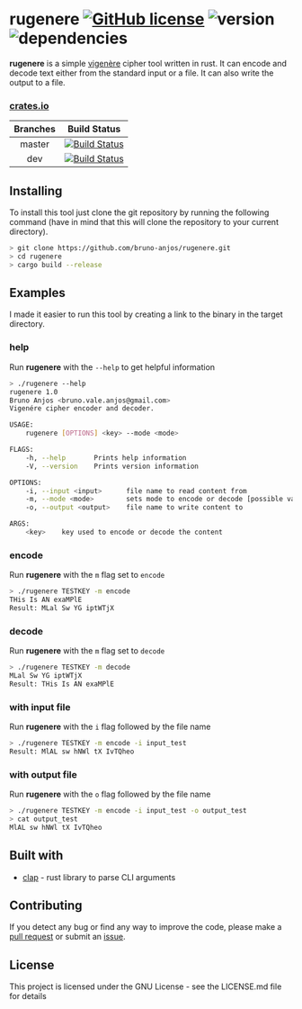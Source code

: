 # rugenere [![GitHub license](https://img.shields.io/badge/license-GNU-blue.svg)](https://github.com/bruno-anjos/rugenere/blob/master/LICENSE) ![version](https://img.shields.io/badge/version-1.1.0-yellow) ![dependencies](https://img.shields.io/badge/clap-2.33-orange)

**rugenere** is a simple [vigenère](https://en.wikipedia.org/wiki/Vigen%C3%A8re_cipher) cipher tool written in rust. It can encode and decode text either from the standard input or a file. It can also write the output to a file.

### [crates.io](https://crates.io/crates/rugenere)

| **Branches** | **Build Status** |
|:--------:|:------------:|
|  master  |[![Build Status](https://travis-ci.org/bruno-anjos/rugenere.svg?branch=master)](https://travis-ci.org/bruno-anjos/rugenere)|
| dev      |[![Build Status](https://travis-ci.org/bruno-anjos/rugenere.svg?branch=dev)](https://travis-ci.org/bruno-anjos/rugenere)|

## Installing

To install this tool just clone the git repository by running the following command (have in mind that this will clone the repository to your current directory).

```bash
> git clone https://github.com/bruno-anjos/rugenere.git
> cd rugenere
> cargo build --release
```

## Examples

I made it easier to run this tool by creating a link to the binary in the target directory.

### help

Run **rugenere** with the `--help` to get helpful information

```bash
> ./rugenere --help
rugenere 1.0
Bruno Anjos <bruno.vale.anjos@gmail.com>
Vigenére cipher encoder and decoder.

USAGE:
    rugenere [OPTIONS] <key> --mode <mode>

FLAGS:
    -h, --help       Prints help information
    -V, --version    Prints version information

OPTIONS:
    -i, --input <input>      file name to read content from
    -m, --mode <mode>        sets mode to encode or decode [possible values: encode, decode]
    -o, --output <output>    file name to write content to

ARGS:
    <key>    key used to encode or decode the content
```

### encode

Run **rugenere** with the `m` flag set to `encode`

```bash
> ./rugenere TESTKEY -m encode
THis Is AN exaMPlE
Result: MLal Sw YG iptWTjX
```

### decode

Run **rugenere** with the `m` flag set to `decode`

```bash
> ./rugenere TESTKEY -m decode
MLal Sw YG iptWTjX
Result: THis Is AN exaMPlE
```

### with input file

Run **rugenere** with the `i` flag followed by the file name

```bash
> ./rugenere TESTKEY -m encode -i input_test
Result: MlAL sw hNWl tX IvTQheo
```

### with output file

Run **rugenere** with the `o` flag followed by the file name

```bash
> ./rugenere TESTKEY -m encode -i input_test -o output_test
> cat output_test
MlAL sw hNWl tX IvTQheo
```

## Built with

- [clap](https://clap.rs/) - rust library to parse CLI arguments

## Contributing

If you detect any bug or find any way to improve the code, please make a [pull request](https://github.com/bruno-anjos/rugenere/pulls) or submit an [issue](https://github.com/bruno-anjos/rugenere/issues).

## License

This project is licensed under the GNU License - see the LICENSE.md file for details
